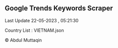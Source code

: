 

## Google Trends Keywords Scraper 
 
Last Update 22-05-2023 , 05:21:30

Country List :
VIETNAM.json



© Abdul Muttaqin 
